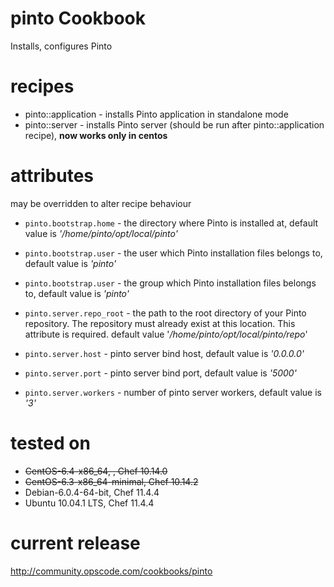 # pinto Cookbook
Installs, configures Pinto 

# recipes

* pinto::application - installs Pinto application in standalone mode
* pinto::server - installs Pinto server (should be run after pinto::application recipe), **now works only in centos**

# attributes 
may be overridden to alter recipe behaviour 

* `pinto.bootstrap.home` - the directory where Pinto is installed at, default value is _'/home/pinto/opt/local/pinto'_
* `pinto.bootstrap.user` - the user which Pinto installation files belongs to, default value is _'pinto'_
* `pinto.bootstrap.user` - the group which Pinto installation files belongs to, default value is _'pinto'_


*  `pinto.server.repo_root` - the path to the root directory of your Pinto repository. The repository must already exist at this location. This attribute is required. default value '_/home/pinto/opt/local/pinto/repo_'
*  `pinto.server.host` - pinto server bind host, default value is _'0.0.0.0'_
*  `pinto.server.port` - pinto server bind port, default value is _'5000'_
*  `pinto.server.workers` - number of pinto server workers, default value is _'3'_


# tested on
* <del>CentOS-6.4-x86_64, , Chef 10.14.0</del>
* <del>CentOS-6.3-x86_64-minimal, Chef 10.14.2</del>
* Debian-6.0.4-64-bit, Chef 11.4.4
* Ubuntu 10.04.1 LTS, Chef 11.4.4 

# current release
http://community.opscode.com/cookbooks/pinto


